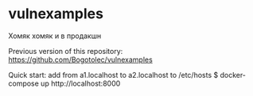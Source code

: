# vulnexamples
Хомяк хомяк и в продакшн

Previous version of this repository: https://github.com/Bogotolec/vulnexamples

Quick start:
add from a1.localhost to a2.localhost to /etc/hosts
$ docker-compose up
http://localhost:8000
